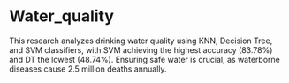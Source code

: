 # Water_quality
This research analyzes drinking water quality using KNN, Decision Tree, and SVM classifiers, with SVM achieving the highest accuracy (83.78%) and DT the lowest (48.74%). Ensuring safe water is crucial, as waterborne diseases cause 2.5 million deaths annually.
